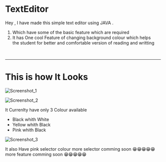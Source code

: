 # TextEditor
Hey , I have made this simple text editor using JAVA .<br>
<ol>
  <li> Which have some of the basic feature which are required</li>
  <li> It has One cool Feature of changing background colour which helps<br> 
the student for better and comfortable version of reading and writting</li>
</ol>
<br>

<hr>

# This is how It Looks
![Screenshot_1](https://github.com/ss9324558/TextEditor/assets/115810209/f883f5ff-617d-4f8c-953e-2735c0f58e1d)

![Screenshot_2](https://github.com/ss9324558/TextEditor/assets/115810209/def70b64-3e92-4ae1-a175-751aac2dd8af)

It Currenlty have only 3 Colour available
<ul>
  <li>Black whith White</li>
  <li>Yellow whith Black</li>
  <li>Pink whith Black</li>
</ul>

![Screenshot_3](https://github.com/ss9324558/TextEditor/assets/115810209/17558b83-001a-460d-9328-ee3bc8a7388b)


It also Have pink selector colour
more selector comming soon &#128513;&#128513;&#128513;&#128513;&#128513; <br>
more feature comming soon &#128513;&#128513;&#128513;&#128513;&#128513;
